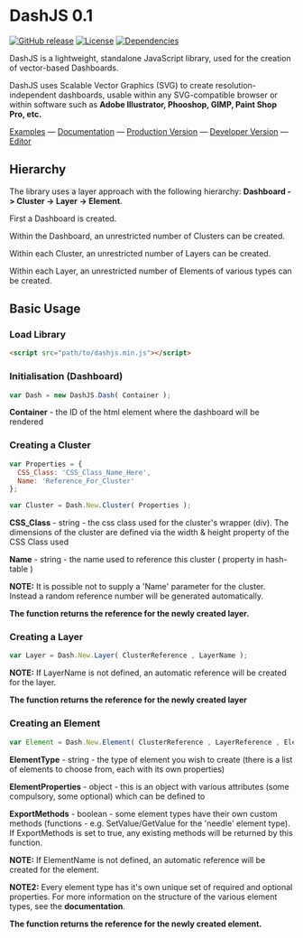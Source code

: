 DashJS 0.1
====================

[![GitHub release](https://img.shields.io/badge/version-0.1-red.svg)](https://github.com/evgenievdev/DashJS)
[![License](https://img.shields.io/badge/License-BSD%203--Clause-blue.svg)](https://opensource.org/licenses/BSD-3-Clause)
[![Dependencies](https://img.shields.io/badge/dependencies-none-brightgreen.svg)]()


DashJS is a lightweight, standalone JavaScript library, used for the creation of vector-based Dashboards.

DashJS uses Scalable Vector Graphics (SVG) to create resolution-independent dashboards, usable within any SVG-compatible browser or within software such as **Adobe Illustrator, Phooshop, GIMP, Paint Shop Pro, etc.**

 
[Examples](https://github.com/evgenievdev/DashJS/tree/master/examples) &mdash;
[Documentation](https://github.com/evgenievdev/DashJS/wiki) &mdash;
[Production Version](https://github.com/evgenievdev/DashJS/tree/master/production) &mdash;
[Developer Version](https://github.com/evgenievdev/DashJS/tree/master/developer) &mdash;
[Editor](https://github.com/evgenievdev/DashJS/tree/master/editor)

Hierarchy
---------------------

The library uses a layer approach with the following hierarchy: 
**Dashboard -> Cluster -> Layer -> Element**. 

First a Dashboard is created.

Within the Dashboard, an unrestricted number of Clusters can be created.

Within each Cluster, an unrestricted number of Layers can be created.

Within each Layer, an unrestricted number of Elements of various types can be created.

Basic Usage
---------------------
### Load Library
```html
<script src="path/to/dashjs.min.js"></script>
```

### Initialisation (Dashboard)
```javascript
var Dash = new DashJS.Dash( Container );
```

**Container** - the ID of the html element where the dashboard will be rendered

### Creating a Cluster
```javascript
var Properties = {
  CSS_Class: 'CSS_Class_Name_Here',
  Name: 'Reference_For_Cluster'
};

var Cluster = Dash.New.Cluster( Properties );
```
**CSS_Class** - string - the css class used for the cluster's wrapper (div). The dimensions of the cluster are defined via the width & height property of the CSS Class used 

**Name** - string - the name used to reference this cluster ( property in hash-table )

**NOTE:** It is possible not to supply a 'Name' parameter for the cluster. Instead a random reference number will be generated automatically.

**The function returns the reference for the newly created layer.**

### Creating a Layer
```javascript
var Layer = Dash.New.Layer( ClusterReference , LayerName );
```

**NOTE:** If LayerName is not defined, an automatic reference will be created for the layer.

**The function returns the reference for the newly created layer**

### Creating an Element
```javascript
var Element = Dash.New.Element( ClusterReference , LayerReference , ElementName , ElementType , ElementProperties , ExportMethods );
```

**ElementType** - string - the type of element you wish to create (there is a list of elements to choose from, each with its own properties)

**ElementProperties** - object - this is an object with various attributes (some compulsory, some optional) which can be defined to 

**ExportMethods** - boolean - some element types have their own custom methods (functions - e.g. SetValue/GetValue for the 'needle' element type). If ExportMethods is set to true, any existing methods will be returned by this function.

**NOTE:** If ElementName is not defined,  an automatic reference will be created for the element.

**NOTE2:** Every element type has it's own unique set of required and optional properties. For more information on the structure of the various element types, see the **documentation**. 

**The function returns the reference for the newly created element.**
